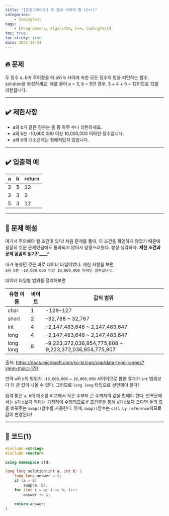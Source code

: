 ```yaml
---
title: "[프로그래머스] 두 정수 사이의 합 (C++)"
categories: 
    - CodingTest
tags:
    - [Programmers, Algorithm, C++, CodingTest]
toc: true
toc_sticky: true
date: 2021-11-24
---
```

## 🔥 문제
두 정수 a, b가 주어졌을 때 a와 b 사이에 속한 모든 정수의 합을 리턴하는 함수, solution을 완성하세요. 예를 들어 a = 3, b = 5인 경우, 3 + 4 + 5 = 12이므로 12를 리턴합니다.

---
## ✔️ 제한사항

- a와 b가 같은 경우는 둘 중 아무 수나 리턴하세요.
- a와 b는 -10,000,000 이상 10,000,000 이하인 정수입니다.
- a와 b의 대소관계는 정해져있지 않습니다.

---
## ✔️ 입출력 예

|a|b|return|
|---|---|---|
|3|5|12|
|3|3|3|
|5|3|12|

---
## 🤔 문제 해설

여기서 주의해야 될 조건이 있다!
처음 문제를 풀때, 이 조건을 확인하지 않았기 때문에 굉장히 쉬운 문제였음에도 통과되지 않아서 당황스러웠다.
항상 생각하자. **제한 조건과 문제 꼼꼼히 읽기!^____^**

내가 놓쳤던 것은 바로 데이터 타입이었다.
제한 사항을 보면 <br>
`a와 b는 -10,000,000 이상 10,000,000 이하인 정수입니다.`

데이터 타입별 범위를 정리해보면

|유형 이름|바이트|값의 범위|
|---|---|---|
|char|1|-128~127|
|short|2|–32,768 ~ 32,767|
|int|4|–2,147,483,648 ~ 2,147,483,647|
|long|4|–2,147,483,648 ~ 2,147,483,647|
|long long|8|–9,223,372,036,854,775,808 ~ 9,223,372,036,854,775,807|

출처: https://docs.microsoft.com/ko-kr/cpp/cpp/data-type-ranges?view=msvc-170

만약 `a`와 `b`의 범위가 `-10,000,000` ~ `10,000,000` 사이이므로 합한 결과가 `int` 범위보다 더 큰 값이 나올 수 있다. 그러므로 `long long` 타입으로 선언해야 한다!

입력 받은 `a`, `b`의 대소를 비교해서 작은 수부터 큰 수까지의 값을 합해야 한다. 반복문에서는 `a`가 `b`보다 작다는 가정하에 수행되므로 if 조건문을 통해 `a`가 `b`보다 크다면 둘의 값을 바꿔주는 `swap()`함수를 사용한다. 이때, `swap()`함수는 `call by reference`이므로 값이 변경된다!

---
## 👻 코드(1)

```cpp
#include <string>
#include <vector>

using namespace std;

long long solution(int a, int b) {
    long long answer = 0;
    if (a > b)
        swap(a, b);
    for (int i = a; i <= b; i++)
        answer += i;

    return answer;
}
```
